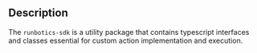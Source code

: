 ## Description
The `runbotics-sdk` is a utility package that contains typescript interfaces and classes essential for custom action implementation and execution.